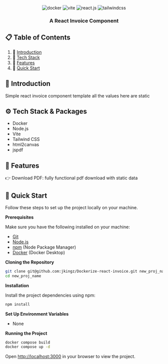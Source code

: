 <div align="center">
  <div>
    <img src="https://img.shields.io/badge/-Docker-white?logo=docker&Color=f5f5f5" alt="docker" />
    <img src="https://img.shields.io/badge/Vite-646CFF?style=for-the-badge&logo=Vite&logoColor=white" alt="vite" />
    <img src="https://img.shields.io/badge/-React_JS-black?style=for-the-badge&logoColor=white&logo=react&color=61DAFB" alt="react.js" />
    <img src="https://img.shields.io/badge/-Tailwind_CSS-black?style=for-the-badge&logoColor=white&logo=tailwindcss&color=06B6D4" alt="tailwindcss" />
  </div>

  <h3 align="center">A React Invoice Component</h3>
</div>

## 📋 <a name="table">Table of Contents</a>

1. 🚀 [Introduction](#introduction)
2. 🚀 [Tech Stack](#tech-stack)
3. 🔋 [Features](#features)
4. 🤸 [Quick Start](#quick-start)

## <a name="introduction">🤖 Introduction</a>

Simple react invoice component template all the values here are static

## <a name="tech-stack">⚙️ Tech Stack & Packages</a>

- Docker
- Node.js
- Vite
- Tailwind CSS
- html2canvas
- jspdf

## <a name="features">🔋 Features</a>

👉 Download PDF: fully functional pdf download with static data

## <a name="quick-start">🤸 Quick Start</a>

Follow these steps to set up the project locally on your machine.

**Prerequisites**

Make sure you have the following installed on your machine:

- [Git](https://git-scm.com/)
- [Node.js](https://nodejs.org/en)
- [npm](https://www.npmjs.com/) (Node Package Manager)
- [Docker](https://docs.docker.com/get-started/) (Docker Desktop)

**Cloning the Repository**

```bash
git clone git@github.com:jkingz/Dockerize-react-invoice.git new_proj_name
cd new_proj_name
```

**Installation**

Install the project dependencies using npm:

```bash
npm install
```

**Set Up Environment Variables**

- None

**Running the Project**

```bash
docker compose build
docker compose up -d
```

Open [http://localhost:3000](http://localhost:3000) in your browser to view the project.
